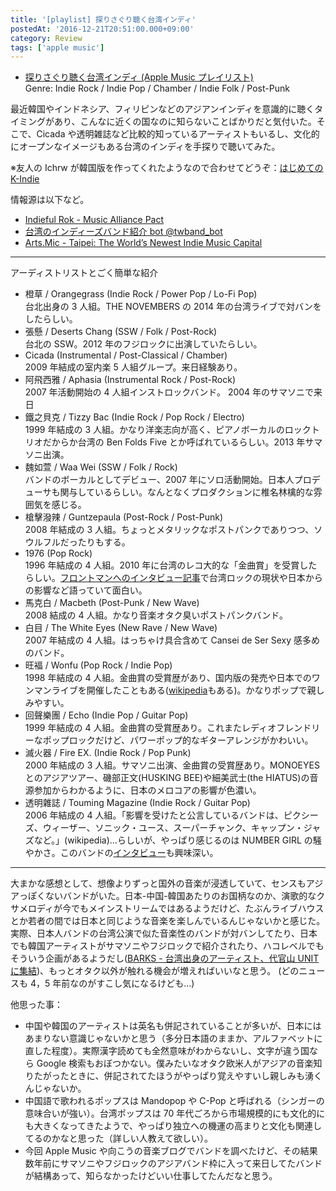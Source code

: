 ```yaml
---
title: '[playlist] 探りさぐり聴く台湾インディ'
postedAt: '2016-12-21T20:51:00.000+09:00'
category: Review
tags: ['apple music']
---
```


- [探りさぐり聴く台湾インディ (Apple Music プレイリスト)](https://itunes.apple.com/jp/playlist/tanrisaguri-tingku-tai-wanindi/idpl.5cd20b18c6ae4e428d88df54dcce45d7)  
  Genre: Indie Rock / Indie Pop / Chamber / Indie Folk / Post-Punk

最近韓国やインドネシア、フィリピンなどのアジアンインディを意識的に聴くタイミングがあり、こんなに近くの国なのに知らないことばかりだと気付いた。そこで、Cicada や透明雑誌など比較的知っているアーティストもいるし、文化的にオープンなイメージもある台湾のインディを手探りで聴いてみた。

※友人の Ichrw が韓国版を作ってくれたようなので合わせてどうぞ：[はじめての K-Indie](https://itunes.apple.com/jp/playlist/hajimetenok-indie/idpl.748ea0d6158a4e8aba9fa182826f6802)

情報源は以下など。

- [Indieful Rok - Music Alliance Pact](http://www.indiefulrok.com/map/)
- [台湾のインディーズバンド紹介 bot @twband_bot](https://twitter.com/twband%5Fbot)
- [Arts.Mic - Taipei: The World’s Newest Indie Music Capital](https://mic.com/articles/77757/taipei-the-world-s-newest-indie-music-capital#.jbt1KVcmK)

---

アーディストリストとごく簡単な紹介

- 橙草 / Orangegrass (Indie Rock / Power Pop / Lo-Fi Pop)  
  台北出身の 3 人組。THE NOVEMBERS の 2014 年の台湾ライブで対バンをしたらしい。
- 張懸 / Deserts Chang (SSW / Folk / Post-Rock)  
  台北の SSW。2012 年のフジロックに出演していたらしい。
- Cicada (Instrumental / Post-Classical / Chamber)  
  2009 年結成の室内楽 5 人組グループ。来日経験あり。
- 阿飛西雅 / Aphasia (Instrumental Rock / Post-Rock)  
  2007 年活動開始の 4 人組インストロックバンド。 2004 年のサマソニで来日
- 鐵之貝克 / Tizzy Bac (Indie Rock / Pop Rock / Electro)  
  1999 年結成の 3 人組。かなり洋楽志向が高く、ピアノボーカルのロックトリオだからか台湾の Ben Folds Five とか呼ばれているらしい。2013 年サマソニ出演。
- 魏如萱 / Waa Wei (SSW / Folk / Rock)  
  バンドのボーカルとしてデビュー、2007 年にソロ活動開始。日本人プロデューサも関与しているらしい。なんとなくプロダクションに椎名林檎的な雰囲気を感じる。
- 槍擊潑辣 / Guntzepaula (Post-Rock / Post-Punk)  
  2008 年結成の 3 人組。ちょっとメタリックなポストパンクでありつつ、ソウルフルだったりもする。
- 1976 (Pop Rock)  
  1996 年結成の 4 人組。2010 年に台湾のレコ大的な「金曲賞」を受賞したらしい。[フロントマンへのインタビュー記事](http://www.taipeinavi.com/special/5030860)で台湾ロックの現状や日本からの影響など語っていて面白い。
- 馬克白 / Macbeth (Post-Punk / New Wave)  
  2008 結成の 4 人組。かなり音楽オタク臭いポストパンクバンド。
- 白目 / The White Eyes (New Rave / New Wave)  
  2007 年結成の 4 人組。はっちゃけ具合含めて Cansei de Ser Sexy 感多めのバンド。
- 旺褔 / Wonfu (Pop Rock / Indie Pop)  
  1998 年結成の 4 人組。金曲賞の受賞歴があり、国内版の発売や日本でのワンマンライブを開催したこともある([wikipedia](https://ja.wikipedia.org/wiki/%E6%97%BA%E7%A6%8F)もある)。かなりポップで親しみやすい。
- 回聲樂團 / Echo (Indie Pop / Guitar Pop)  
  1999 年結成の 4 人組。金曲賞の受賞歴あり。これまたレディオフレンドリーなポップロックだけど、パワーポップ的なギターアレンジがかわいい。
- 滅火器 / Fire EX. (Indie Rock / Pop Punk)  
  2000 年結成の 3 人組。サマソニ出演、金曲賞の受賞歴あり。MONOEYES とのアジアツアー、磯部正文(HUSKING BEE)や細美武士(the HIATUS)の音源参加からわかるように、日本のメロコアの影響が色濃い。
- 透明雜誌 / Touming Magazine (Indie Rock / Guitar Pop)  
  2006 年結成の 4 人組。「影響を受けたと公言しているバンドは、ピクシーズ、ウィーザー、ソニック・ユース、スーパーチャンク、キャップン・ジャズなど。」(wikipedia)…らしいが、やっぱり感じるのは NUMBER GIRL の騒やかさ。このバンドの[インタビュー](http://ototoy.jp/feature/index.php/2011112600)も興味深い。

---

大まかな感想として、想像よりずっと国外の音楽が浸透していて、センスもアジアっぽくないバンドがいた。日本-中国-韓国あたりのお国柄なのか、演歌的なクサメロディが今でもメインストリームではあるようだけど、たぶんライブハウスとか若者の間では日本と同じような音楽を楽しんでいるんじゃないかと感じた。実際、日本人バンドの台湾公演で似た音楽性のバンドが対バンしてたり、日本でも韓国アーティストがサマソニやフジロックで紹介されたり、ハコレベルでもそういう企画があるようだし([BARKS - 台湾出身のアーティスト、代官山 UNIT に集結](https://www.barks.jp/news/?id=1000072374))、もっとオタク以外が触れる機会が増えればいいなと思う。 (どのニュースも 4，5 年前なのがすこし気になるけども…)

他思った事：

- 中国や韓国のアーティストは英名も併記されていることが多いが、日本にはあまりない意識じゃないかと思う（多分日本語のままか、アルファベットに直した程度）。実際漢字読めても全然意味がわからないし、文字が違う国なら Google 検索もおぼつかない。僕みたいなオタク欧米人がアジアの音楽知りたがったときに、併記されてたほうがやっぱり覚えやすいし親しみも湧くんじゃないか。
- 中国語で歌われるポップスは Mandopop や C-Pop と呼ばれる（シンガーの意味合いが強い）。台湾ポップスは 70 年代ごろから市場規模的にも文化的にも大きくなってきたようで、やっぱり独立への機運の高まりと文化も関連してるのかなと思った（詳しい人教えて欲しい）。
- 今回 Apple Music や向こうの音楽ブログでバンドを調べたけど、その結果数年前にサマソニやフジロックのアジアバンド枠に入って来日してたバンドが結構あって、知らなかったけどいい仕事してたんだなと思う。
